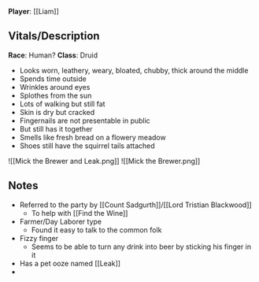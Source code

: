 **Player**: [[Liam]]

## Vitals/Description
**Race**: Human?
**Class**: Druid

- Looks worn, leathery, weary, bloated, chubby, thick around the middle
- Spends time outside
- Wrinkles around eyes
- Splothes from the sun
- Lots of walking but still fat
- Skin is dry but cracked
- Fingernails are not presentable in public
- But still has it together
- Smells like fresh bread on a flowery meadow
- Shoes still have the squirrel tails attached

![[Mick the Brewer and Leak.png]]
![[Mick the Brewer.png]]
## Notes
- Referred to the party by [[Count Sadgurth]]/[[Lord Tristian Blackwood]]
	- To help with [[Find the Wine]]
- Farmer/Day Laborer type
	- Found it easy to talk to the common folk
- Fizzy finger
	- Seems to be able to turn any drink into beer by sticking his finger in it
- Has a pet ooze named [[Leak]]
- 